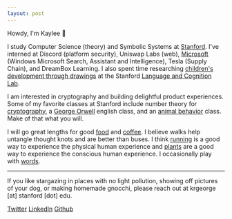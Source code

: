 ```yaml
---
layout: post
---
```


Howdy, I'm Kaylee 🤠

I study Computer Science (theory) and Symbolic Systems at [Stanford](https://www.youtube.com/watch?v=XF7D7fSU--U). I've interned at Discord (platform security), Uniswap Labs (web), [Microsoft](https://www.reddit.com/r/gifs/comments/2iy3wn/bill_gates_jumps_over_a_chair/) (Windows Microsoft Search, Assistant and Intelligence), Tesla (Supply Chain), and DreamBox Learning. I also spent time researching [children's development through drawings](https://twitter.com/hollyahuey/status/1552118837960638464) at the Stanford [Language and Cognition Lab](http://langcog.stanford.edu/index.html). 

I am interested in cryptography and building delightful product experiences. Some of my favorite classes at Stanford include number theory for [cryptography](https://kayleegeorge.github.io/math110_WIM.pdf), a [George Orwell](https://www.orwellfoundation.com/the-orwell-foundation/orwell/essays-and-other-works/politics-and-the-english-language/) english class, and an [animal behavior](https://www.scientificamerican.com/article/the-mind-of-an-octopus/) class. Make of that what you will. 

I will go great lengths for good [food](https://www.reading-f.com/magazine-f-kimchi/) and [coffee](https://www.thecoffeemovement.com/). I believe walks help untangle thought knots and are better than buses. I think [running](https://en.wikipedia.org/wiki/What_I_Talk_About_When_I_Talk_About_Running) is a good way to experience the physical human experience and [plants](https://en.wikipedia.org/wiki/How_to_Change_Your_Mind) are a good way to experience the conscious human experience. I occasionally play with [words](kleerants.substack.com). 

***

If you like stargazing in places with no light pollution, showing off pictures of your dog, or making homemade gnocchi, please reach out at krgeorge [at] stanford [dot] edu. 

[Twitter](https://twitter.com/kayrgeorge) 
[LinkedIn](https://www.linkedin.com/in/kayleegeorge8/)
[Github](https://github.com/kayleegeorge)
